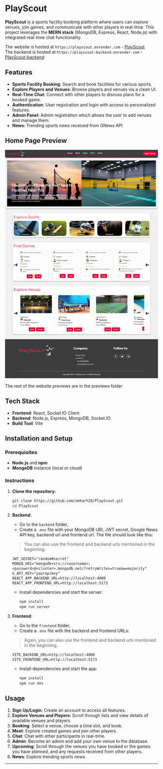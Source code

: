# PlayScout

**PlayScout** is a sports facility booking platform where users can explore venues, join games, and communicate with other players in real-time. This project leverages the **MERN stack** (MongoDB, Express, React, Node.js) with integrated real-time chat functionality.

The website is hosted at `https://playscout.onrender.com` - [PlayScout](https://playscout.onrender.com)<br>
The backend is hosted at `https://playscout-backend.onrender.com` - [PlayScout-backend](https://playscout-backend.onrender.com)


## Features

- **Sports Facility Booking**: Search and book facilities for various sports.
- **Explore Players and Venues**: Browse players and venues via a clean UI.
- **Real-Time Chat**: Connect with other players to discuss plans for a booked game.
- **Authentication**: User registration and login with access to personalized features.
- **Admin Panel**: Admin registration which allows the user to add venues and manage them.
- **News**: Trending sports news received from GNews API

## Home Page Preview

![PlayScout Homepage](previews/HomePage.png)

The rest of the website previews are in the previews folder

## Tech Stack

- **Frontend**: React, Socket.IO Client
- **Backend**: Node.js, Express, MongoDB, Socket.IO
- **Build Tool**: Vite

## Installation and Setup

### Prerequisites

- **Node.js** and **npm**
- **MongoDB** instance (local or cloud)

### Instructions

1. **Clone the repository**:

   ```bash
   git clone https://github.com/omkarh20/PlayScout.git
   cd PlayScout
   ```

2. **Backend**:

   - Go to the `backend` folder,
   - Create a `.env` file with your MongoDB URI, JWT secret, Google News API key, backend url and frontend url. The file should look like this:
   > You can also use the frontend and backend urls mentioned in the beginning.
     ```env
     JWT_SECRET="random#secret"
     MONGO_URI="mongodb+srv://<username>:<password>@<cluster>.mongodb.net/?retryWrites=true&w=majority"
     G_API_KEY="yourapikey"
     REACT_APP_BACKEND_URL=http://localhost:4000
     REACT_APP_FRONTEND_URL=http://localhost:5173
     ```

   - Install dependencies and start the server:

     ```bash
     npm install
     npm run server
     ```

3. **Frontend**:

   - Go to the `frontend` folder,
   - Create a `.env` file with the backend and frontend URLs:
   > Again, you can also use the frontend and backend urls mentioned in the beginning.

     ```env
     VITE_BACKEND_URL=http://localhost:4000
     VITE_FRONTEND_URL=http://localhost:5173
     ```

   - Install dependencies and start the app:

     ```bash
     npm install
     npm run dev
     ```

## Usage

1. **Sign Up/Login**: Create an account to access all features.
2. **Explore Venues and Players**: Scroll through lists and view details of available venues and players.
3. **Booking**: Select a venue, choose a time slot, and book.
4. **Meet**: Explore created games and join other players.
5. **Chat**: Chat with other participants in real-time.
6. **Admin**: Become an admin and add your own venue to the database.
7. **Upcoming**: Scroll through the venues you have booked or the games you have planned, and any requests received from other players.
8. **News**: Explore trending sports news.

---
